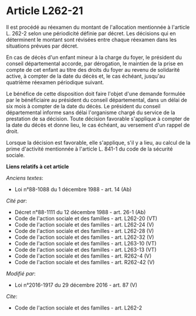 # Article L262-21

Il est procédé au réexamen du montant de l'allocation mentionnée à  l'article L. 262-2 selon une périodicité définie par
décret. Les  décisions qui en déterminent le montant sont révisées entre chaque  réexamen dans les situations prévues par
décret. 

En cas de décès d'un enfant mineur à la charge du foyer, le président du  conseil départemental accorde, par dérogation, le
maintien de la prise  en compte de cet enfant au titre des droits du foyer au revenu de  solidarité active, à compter de la
date du décès et, le cas échéant,  jusqu'au quatrième réexamen périodique suivant. 

Le bénéfice de cette disposition doit faire l'objet d'une demande  formulée par le bénéficiaire au président du conseil
départemental, dans  un délai de six mois à compter de la date du décès. Le président du  conseil départemental informe sans
délai l'organisme chargé du service  de la prestation de sa décision. Toute décision favorable s'applique à  compter de la
date du décès et donne lieu, le cas échéant, au versement  d'un rappel de droit. 

Lorsque la décision est  favorable, elle s'applique, s'il y a lieu, au calcul de la prime  d'activité mentionnée à l'article
L. 841-1 du code de la sécurité  sociale.

**Liens relatifs à cet article**

_Anciens textes_:

  - Loi n°88-1088 du 1 décembre 1988 - art. 14 (Ab)

_Cité par_:

  - Décret n°88-1111 du 12 décembre 1988 - art. 26-1 (Ab)
  - Code de l'action sociale et des familles - art. L262-20 (VT)
  - Code de l'action sociale et des familles - art. L262-24 (V)
  - Code de l'action sociale et des familles - art. L262-28 (V)
  - Code de l'action sociale et des familles - art. L262-32 (V)
  - Code de l'action sociale et des familles - art. L263-10 (VT)
  - Code de l'action sociale et des familles - art. L263-13 (VT)
  - Code de l'action sociale et des familles - art. R262-4 (V)
  - Code de l'action sociale et des familles - art. R262-42 (V)

_Modifié par_:

  - Loi n°2016-1917 du 29 décembre 2016 - art. 87 (V)

_Cite_:

  - Code de l'action sociale et des familles - art. L262-2
